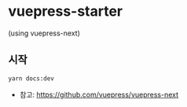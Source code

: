 # vuepress-starter
(using vuepress-next)

## 시작
``` sh
yarn docs:dev
```

- 참고: https://github.com/vuepress/vuepress-next
